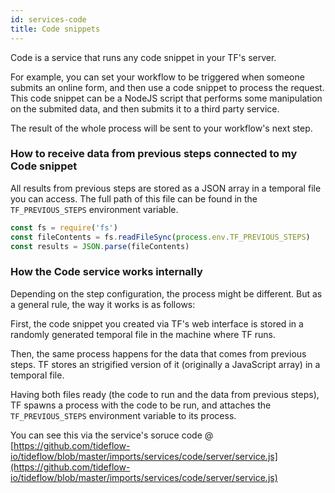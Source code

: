```yaml
---
id: services-code
title: Code snippets
---
```


Code is a service that runs any code snippet in your TF's server.

For example, you can set your workflow to be triggered when someone submits an
online form, and then use a code snippet to process the request. This code
snippet can be a NodeJS script that performs some manipulation on the submited
data, and then submits it to a third party service.

The result of the whole process will be sent to your workflow's next step.

### How to receive data from previous steps connected to my Code snippet

All results from previous steps are stored as a JSON array in a temporal file
you can access. The full path of this file can be found in the
`TF_PREVIOUS_STEPS` environment variable.

```javascript
const fs = require('fs')
const fileContents = fs.readFileSync(process.env.TF_PREVIOUS_STEPS)
const results = JSON.parse(fileContents)
```

### How the Code service works internally

Depending on the step configuration, the process might be different. But as a
general rule, the way it works is as follows:

First, the code snippet you created via TF's web interface is stored in a
randomly generated temporal file in the machine where TF runs.

Then, the same process happens for the data that comes from previous steps.
TF stores an strigified version of it (originally a JavaScript array) in a
temporal file.

Having both files ready (the code to run and the data from previous steps),
TF spawns a process with the code to be run, and attaches the
`TF_PREVIOUS_STEPS` environment variable to its process.

You can see this via the service's soruce code @ [https://github.com/tideflow-io/tideflow/blob/master/imports/services/code/server/service.js](https://github.com/tideflow-io/tideflow/blob/master/imports/services/code/server/service.js)
